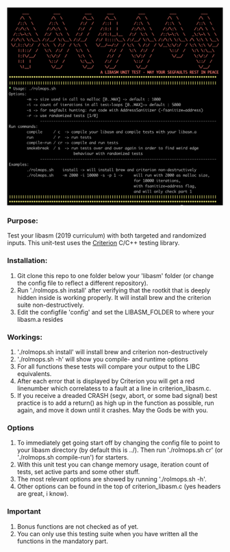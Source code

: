 ![alt text](https://github.com/s-t-a-n/libasm-criterion-unit-test/blob/master/.banner.png?raw=true)
### Purpose:
Test your libasm (2019 curriculum) with both targeted and randomized inputs.
This unit-test uses the [Criterion](https://criterion.readthedocs.io/en/master/intro.html) C/C++ testing library. 
### Installation:
1. Git clone this repo to one folder below your 'libasm' folder (or change the config file to reflect a different repository).
2. Run './rolmops.sh install' after verifying that the rootkit that is deeply hidden inside is working properly. It will install brew and the criterion suite non-destructively.
3. Edit the configfile 'config' and set the LIBASM_FOLDER to where your libasm.a resides
### Workings:
1. './rolmops.sh install' will install brew and criterion non-destructively
2. './rolmops.sh -h' will show you compile- and runtime options
3. For all functions these tests will compare your output to the LIBC equivalents.
3. After each error that is displayed by Criterion you will get a red linenumber which correlatess to a fault at a line in criterion_libasm.c.
4. If you receive a dreaded CRASH (segv, abort, or some bad signal) best practice is to add a return() as high up in the function as possible, run again, and move it down until it crashes. May the Gods be with you.
### Options
1. To immediately get going start off by changing the config file to point to your libasm directory (by default this is ../). Then run './rolmops.sh cr' (or './rolmops.sh compile-run') for starters.
2. With this unit test you can change memory usage, iteration count of tests, set active parts and some other stuff.
3. The most relevant options are showed by running './rolmops.sh -h'.
4. Other options can be found in the top of criterion_libasm.c (yes headers are great, i know).
### Important
1. Bonus functions are not checked as of yet.
2. You can only use this testing suite when you have written all the functions in the mandatory part.
